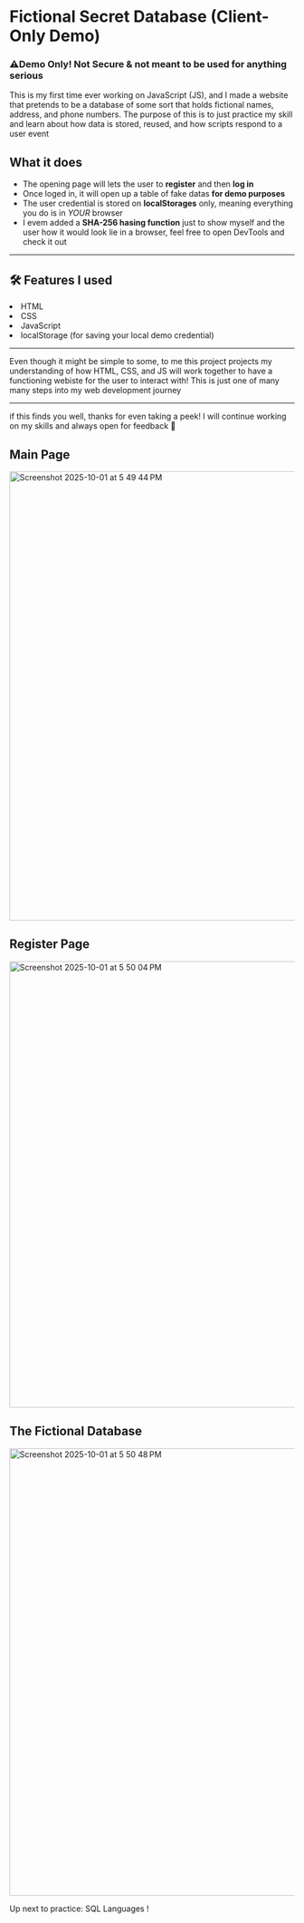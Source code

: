 <h1>Fictional Secret Database (Client-Only Demo)</h1>

<h3>⚠️Demo Only! Not Secure & not meant to be used for anything serious </h3>

<p>This is my first time ever working on JavaScript (JS), and I made a website that pretends to be a database of some sort that holds fictional names, address, and phone numbers. The purpose of this is to just practice my skill and learn about how data is stored, reused, and how scripts respond to a user event</p>

## What it does
- The opening page will lets the user to **register** and then **log in**
- Once loged in, it will open up a table of fake datas **for demo purposes**
- The user credential is stored on **localStorages** only, meaning everything you do is in *YOUR* browser
- I evem added a **SHA-256 hasing function** just to show myself and the user how it would look lie in a browser, feel free to open DevTools and check it out

----------


<h2>🛠️ Features I used</h2>
<li>HTML</li>
<li>CSS</li>
<li>JavaScript</li>
<li>localStorage (for saving your local demo credential)
</li>

----------

Even though it might be simple to some, to me this project projects my understanding of how HTML, CSS, and JS will work together to have a functioning webiste for the user to interact with! This is just one of many many steps into my web development journey 

----------------

<p>if this finds you well, thanks for even taking a peek! I will continue working on my skills and always open for feedback 🙌 
</p>
<h2>Main Page</h2>
<img width="1440" height="793" alt="Screenshot 2025-10-01 at 5 49 44 PM" src="https://github.com/user-attachments/assets/171fd483-9bd2-4faa-bef7-9471da63c532"/>

<h2>Register Page</h2>
<img width="1440" height="788" alt="Screenshot 2025-10-01 at 5 50 04 PM" src="https://github.com/user-attachments/assets/13c7d60a-8da0-4d56-be26-729727004d12"/>

<h2>The Fictional Database</h2> 
<img width="1440" height="790" alt="Screenshot 2025-10-01 at 5 50 48 PM" src="https://github.com/user-attachments/assets/2fb062d5-0d12-4585-b062-c4d9594658c1"/>

Up next to practice: SQL Languages !

